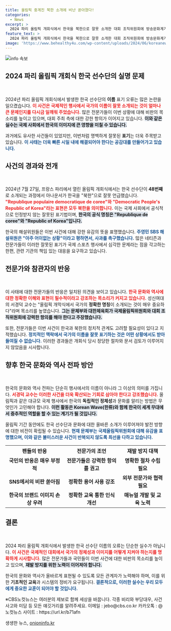 ```yaml
---
title: 올림픽 중계진 북한 소개에 비난 쏟아졌다!
categories:
  - News
excerpt: >
  2024 파리 올림픽 개회식에서 한국을 북한으로 잘못 소개한 대회 조직위원회에 방송문화계가 강력히 반발하고 있다. 전문가들은 공식 사과와 재발 방지를 촉구하며, 올림픽의 명예를 지킬 수 있도록 할 것을 요구하고 있다.
feature_text: >
  2024 파리 올림픽 개회식에서 한국을 북한으로 잘못 소개한 대회 조직위원회에 방송문화계가 강력히 반발하고 있다. 전문가들은 공식 사과와 재발 방지를 촉구하며, 올림픽의 명예를 지킬 수 있도록 할 것을 요구하고 있다.
image: 'https://www.behealthy4u.com/wp-content/uploads/2024/06/koreanews.jpg'
---
```


<p><img src="https://www.behealthy4u.com/wp-content/uploads/2024/06/koreanews.jpg" alt="info 속보" /></p>

<h2 data-ke-size="size26">2024 파리 올림픽 개회식 한국 선수단의 실명 문제</h2>

<p data-ke-size="size16">&nbsp;</p>

<p>2024년 파리 올림픽 개회식에서 발생한 한국 선수단의 <strong>이름</strong> 표기 오류는 많은 논란을 일으켰습니다. <b><span style="color: #ee2323;">이 사건은 국제적인 행사에서 국가의 이름이 잘못 소개되는 것이 얼마나 큰 문제인지를 다시금 일깨워 주었습니다.</span></b> 많은 전문가들이 이번 상황에 대해 비판의 목소리를 높이고 있으며, 대회 주최 측에 대한 강한 항의가 이어지고 있습니다. <b><span style="background-color: #21538527;">이와 같은 실수는 국제 사회에서 한국의 이미지에 큰 영향을 미칠 수 있습니다.</span></b> </p>

<p>과거에도 유사한 사건들이 있었지만, 이번처럼 명백하게 잘못된 <strong>표기</strong>는 더욱 주목받고 있습니다. <b><span style="color: #1a5490;">이 사태는 더욱 빠른 시일 내에 해결되어야 한다는 공감대를 만들어가고 있습니다.</span></b> </p>

<h2 data-ke-size="size26">사건의 경과와 전개</h2>

<p data-ke-size="size16">&nbsp;</p>

<p>2024년 7월 27일, 프랑스 파리에서 열린 올림픽 개회식에서는 한국 선수단이 <strong>48번째</strong>로 소개되는 과정에서 아나운서가 한국을 "북한"으로 잘못 언급했습니다. <b><span style="color: #ee2323;">"Republique populaire democratique de coree"와 "Democratic People's Republic of Korea"라는 표현은 모두 북한을 의미합니다.</span></b> 이는 국제 사회에서 공식적으로 인정받지 않는 잘못된 표기법이며, <b><span style="background-color: #21538527;">한국의 공식 명칭은 "Republique de coree"와 "Republic of Korea"입니다.</span></b> </p>

<p>한국의 해설위원들은 이번 사건에 대해 강한 유감의 뜻을 표명했습니다. <b><span style="color: #1a5490;">주영민 SBS 해설위원은 "아주 어이없는 상황"이라고 평하면서, 사과를 촉구했습니다.</span></b> 많은 네티즌과 전문가들이 이러한 잘못된 표기가 국제 스포츠 행사에서 심각한 문제라는 점을 각고하는 한편, 관련 기관의 책임 있는 대응을 요구하고 있습니다.</p>

<h2 data-ke-size="size26">전문가와 참관자의 반응</h2>

<p data-ke-size="size16">&nbsp;</p> 

<p>이 사태에 대한 전문가들의 반응은 일치된 의견을 보이고 있습니다. <b><span style="color: #ee2323;">한국 문화와 역사에 대한 정확한 이해와 표현이 필수적이라고 강조하는 목소리가 커지고 있습니다.</span></b> 성신여대의 서경덕 교수는 "올림픽 개막식에서 국가의 <strong>정확한 명칭</strong>이 소개되는 것이 매우 중요하다"라며 목소리를 높였습니다. <b><span style="background-color: #21538527;">그는 문체부와 대한체육회가 국제올림픽위원회와 대회 조직위원회에 강력한 항의를 해야 한다고 주장했습니다.</span></b> </p>

<p>또한, 전문가들은 이번 사건이 한국과 북한의 정치적 관계도 고려할 필요성이 있다고 지적했습니다. <b><span style="color: #1a5490;">정치적인 맥락에서 국가의 이름을 잘못 표기하는 것은 어떤 상황에서도 받아들여질 수 없습니다.</span></b> 이러한 경과들은 개회식 당시 정당한 절차와 문서 검토가 이루어지지 않았음을 시사합니다.</p>

<h2 data-ke-size="size26">향후 한국 문화와 역사 전파 방안</h2>

<p data-ke-size="size16">&nbsp;</p> 

<p>한국의 문화와 역사 전파는 단순히 행사에서의 이름이 아니라 그 이상의 의미를 가집니다. <b><span style="color: #ee2323;">서경덕 교수는 이러한 사건을 더욱 확산되는 기회로 삼아야 한다고 강조했습니다.</span></b> 올림픽과 같은 대규모 국제 행사에서 한국의 <strong>독립적인 정체성</strong>과 문화를 알리는 방법은 무엇인가 고민해야 합니다. <b><span style="background-color: #21538527;">이런 활동은 Korean Wave(한류)와 함께 한국이 세계 무대에서 중추적인 역할을 할 수 있는 계기가 될 것입니다.</span></b> </p>

<p>올림픽 기간 동안에도 한국 선수단과 문화에 대한 올바른 소개가 이루어져야 발전 방향에 대한 비전이 확립될 수 있습니다. <b><span style="color: #1a5490;">현재 문체부는 국제올림픽위원회에 대해 유감을 표명했으며, 이와 같은 불미스러운 사건이 반복되지 않도록 최선을 다하고 있습니다.</span></b></p>

<table>
  <tr>
    <th>팬들의 반응</th>
    <th>전문가의 조언</th>
    <th>재발 방지 대책</th>
  </tr>
  <tr>
    <td style="text-align: center; height: 17px;"><b>국민의 반응은 매우 부정적</b></td>
    <td style="text-align: center; height: 17px;"><b>전문가들은 강력한 항의를 권고</b></td>
    <td style="text-align: center; height: 17px;"><b>명확한 절차 수립 필요</b></td>
  </tr>
  <tr>
    <td style="text-align: center; height: 17px;"><b>SNS에서의 비판 쏟아짐</b></td>
    <td style="text-align: center; height: 17px;"><b>정확한 용어 사용 강조</b></td>
    <td style="text-align: center; height: 17px;"><b>외부 전문가와 협력 필요</b></td>
  </tr>
  <tr>
    <td style="text-align: center; height: 17px;"><b>한국의 브랜드 이미지 손상 우려</b></td>
    <td style="text-align: center; height: 17px;"><b>정확한 교육 통한 인식 개선</b></td>
    <td style="text-align: center; height: 17px;"><b>매뉴얼 개발 및 교육 노력</b></td>
  </tr>
</table>

<h2 data-ke-size="size26">결론</h2>

<p data-ke-size="size16">&nbsp;</p>

<p>2024 파리 올림픽 개회식에서 발생한 한국 선수단 이름의 오류는 단순한 실수가 아닙니다. <b><span style="color: #ee2323;">이 사건은 국제적인 대회에서 국가의 정체성과 이미지를 어떻게 지켜야 하는지를 명확하게 시사합니다.</span></b> 많은 전문가들과 국민들이 이번 사건에 대한 비판의 목소리를 높이고 있으며, <b><span style="background-color: #21538527;">재발 방지를 위한 노력이 이어져야 합니다.</span></b> </p>

<p>한국의 문화와 역사가 올바르게 표현될 수 있도록 모든 관계자가 노력해야 하며, 이를 위한 <strong>기초적인 교육</strong>과 시스템의 정비가 요구됩니다. <b><span style="color: #1a5490;">결론적으로, 이러한 실수는 우리 모두에게 중요한 교훈이 되어야 할 것입니다.</span></b> </p>

<p>※CBS노컷뉴스는 여러분의 제보로 함께 세상을 바꿉니다. 각종 비리와 부당대우, 사건사고와 미담 등 모든 얘깃거리를 알려주세요. 이메일 : jebo@cbs.co.kr 카카오톡 : @노컷뉴스 사이트 : https://url.kr/b71afn</p>
생생한 뉴스, <a href="https://onioninfo.kr" rel="dofollow">onioninfo.kr</a>


